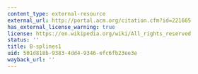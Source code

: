 ```yaml
---
content_type: external-resource
external_url: http://portal.acm.org/citation.cfm?id=221665
has_external_license_warning: true
license: https://en.wikipedia.org/wiki/All_rights_reserved
status: ''
title: B-splines1
uid: 501d818b-9383-4dd4-9346-efc6fb23ee3e
wayback_url: ''
---
```

